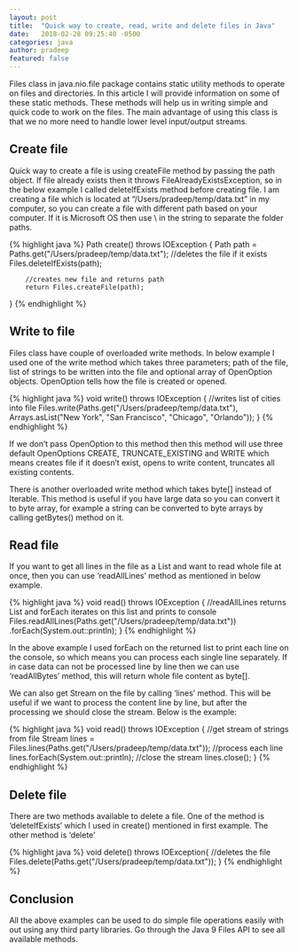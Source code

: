 ```yaml
---
layout: post
title:  "Quick way to create, read, write and delete files in Java"
date:   2018-02-28 09:25:40 -0500
categories: java
author: pradeep
featured: false
---
```


Files class in java.nio.file package contains static utility methods to operate on files and directories. In this article I will provide information on some of these static methods. These methods will help us in writing simple and quick code to work on the files. The main advantage of using this class is that we no more need to handle lower level input/output streams.

## Create file
Quick way to create a file is using createFile method by passing the path object. If file already exists then it throws FileAlreadyExistsException, so in the below example I called deleteIfExists method before creating file. I am creating a file which is located at “/Users/pradeep/temp/data.txt” in my computer, so you can create a file with different path based on your computer. If it is Microsoft OS then use \\ in the string to separate the folder paths.

{% highlight java %}
Path create() throws IOException {
        Path path = Paths.get("/Users/pradeep/temp/data.txt");
        //deletes the file if it exists
        Files.deleteIfExists(path);
 
        //creates new file and returns path
        return Files.createFile(path);
}
{% endhighlight %}

## Write to file
Files class have couple of overloaded write methods. In below example I used one of the write method which takes three parameters; path of the file, list of strings to be written into the file and optional array of OpenOption objects. OpenOption tells how the file is created or opened.

{% highlight java %}
void write() throws IOException {
        //writes list of cities into file
        Files.write(Paths.get("/Users/pradeep/temp/data.txt"), 
                Arrays.asList("New York", "San Francisco", "Chicago", "Orlando"));
}
{% endhighlight %}

If we don’t pass OpenOption to this method then this method will use three default OpenOptions CREATE, TRUNCATE_EXISTING and WRITE which means creates file if it doesn’t exist, opens to write content, truncates all existing contents.

There is another overloaded write method which takes byte[] instead of Iterable. This method is useful if you have large data so you can convert it to byte array, for example a string can be converted to byte arrays by calling getBytes() method on it.

## Read file
If you want to get all lines in the file as a List<String> and want to read whole file at once, then you can use ‘readAllLines’ method as mentioned in below example.

{% highlight java %}
void read() throws IOException {
        //readAllLines returns List<String> and forEach iterates on this list and prints to console
        Files.readAllLines(Paths.get("/Users/pradeep/temp/data.txt"))
                .forEach(System.out::println);
}
{% endhighlight %}

In the above example I used forEach on the returned list to print each line on the console, so which means you can process each single line separately. If in case data can not be processed line by line then we can use ‘readAllBytes’ method, this will return whole file content as byte[].

We can also get Stream<String> on the file by calling ‘lines’ method. This will be useful if we want to process the content line by line, but after the processing we should close the stream. Below is the example:

{% highlight java %}
void read() throws IOException {
        //get stream of strings from file
        Stream<String> lines = Files.lines(Paths.get("/Users/pradeep/temp/data.txt"));
        //process each line
        lines.forEach(System.out::println);
        //close the stream
        lines.close();
}
{% endhighlight %}

## Delete file
There are two methods available to delete a file. One of the method is ‘deleteIfExists’ which I used in create() mentioned in first example. The other method is ‘delete’

{% highlight java %}
void delete() throws IOException{
        //deletes the file
        Files.delete(Paths.get("/Users/pradeep/temp/data.txt"));
}
{% endhighlight %}

## Conclusion
All the above examples can be used to do simple file operations easily with out using any third party libraries. Go through the Java 9 Files API to see all available methods.
